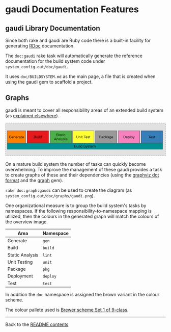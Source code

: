 # gaudi Documentation Features

## gaudi Library Documentation

Since both rake and gaudi are Ruby code there is a built-in facility for
generating [RDoc](https://ruby.github.io/rdoc) documentation.

The `doc:gaudi` rake task will automatically generate the reference
documentation for the build system code under `system_config.out/doc/gaudi`.

It uses `doc/BUILDSYSTEM.md` as the main page, a file that is created when using
the gaudi gem to scaffold a project.

## Graphs

gaudi is meant to cover all responsibility areas of an extended build system (as
[explained elsewhere](BUILDSYSTEMS.md)).

![Areas of Responsibility](/doc/images/BuildSystem.png)

On a mature build system the number of tasks can quickly become overwhelming. To
improve the management of these gaudi provides a task to create graphs of these
and their dependencies (using the
[graphviz dot format](http://www.graphviz.org/doc/info/lang.html) and the
[graph](https://github.com/seattlerb/graph) gem).

`rake doc:graph:gaudi` can be used to create the diagram (as
`system_config.out/doc/graphs/gaudi.png`).

One organizational measure is to group the build system's tasks by namespaces.
If the following responsibility-to-namespace mapping is utilized, then the
colours in the generated graph will match the colours of the overview image.

|Area|Namespace|
|----|----|
|Generate|`gen`|
|Build|`build`|
|Static Analysis|`lint`|
|Unit Testing|`unit`|
|Package|`pkg`|
|Deployment|`deploy`|
|Test|`test`|

In addition the `doc` namespace is assigned the brown variant in the colour
scheme.

The colour pallete used is
[Brewer scheme Set 1 of 9-class](http://colourbrewer2.org/#type=qualitative&scheme=Set1&n=9).

---

Back to the [README contents](README.md)
